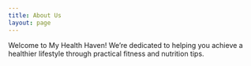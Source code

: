 ```yaml
---
title: About Us
layout: page
---
```

Welcome to My Health Haven! We’re dedicated to helping you achieve a healthier lifestyle through practical fitness and nutrition tips.


